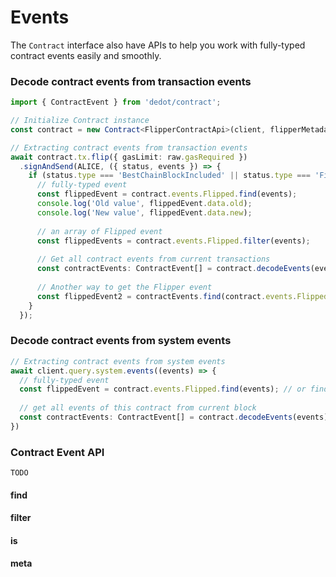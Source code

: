 # Events

The `Contract` interface also have APIs to help you work with fully-typed contract events easily and smoothly.

### Decode contract events from transaction events

```typescript
import { ContractEvent } from 'dedot/contract';

// Initialize Contract instance
const contract = new Contract<FlipperContractApi>(client, flipperMetadata, contractAddress);

// Extracting contract events from transaction events
await contract.tx.flip({ gasLimit: raw.gasRequired })
  .signAndSend(ALICE, ({ status, events }) => {
    if (status.type === 'BestChainBlockIncluded' || status.type === 'Finalized') {
      // fully-typed event
      const flippedEvent = contract.events.Flipped.find(events);
      console.log('Old value', flippedEvent.data.old);
      console.log('New value', flippedEvent.data.new);
      
      // an array of Flipped event
      const flippedEvents = contract.events.Flipped.filter(events);
      
      // Get all contract events from current transactions
      const contractEvents: ContractEvent[] = contract.decodeEvents(events);
      
      // Another way to get the Flipper event
      const flippedEvent2 = contractEvents.find(contract.events.Flipped.is);
    }
  });
```

### Decode contract events from system events

```typescript
// Extracting contract events from system events
await client.query.system.events((events) => {
  // fully-typed event
  const flippedEvent = contract.events.Flipped.find(events); // or find, is
  
  // get all events of this contract from current block
  const contractEvents: ContractEvent[] = contract.decodeEvents(events);
})
```

### Contract Event API

`TODO`

#### find

#### filter

#### is

#### meta


